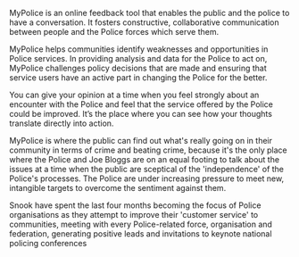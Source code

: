 MyPolice is an online feedback tool that enables the public and the police to have a conversation. It fosters constructive, collaborative communication between people and the Police forces which serve them.

MyPolice helps communities identify weaknesses and opportunities in Police services. In providing analysis and data for the Police to act on, MyPolice challenges policy decisions that are made and ensuring that service users have an active part in changing the Police for the better.

You can give your opinion at a time when you feel strongly about an encounter with the Police and feel that the service offered by the Police could be improved. It’s the place where you can see how your thoughts translate directly into action.

MyPolice is where the public can find out what's really going on in their community in terms of crime and beating crime, because it's the only place where the Police and Joe Bloggs are on an equal footing to talk about the issues at a time when the public are sceptical of the 'independence' of the Police's processes. The Police are under increasing pressure to meet new, intangible targets to overcome the sentiment against them.

Snook have spent the last four months becoming the focus of Police organisations as they attempt to improve their 'customer service' to communities, meeting with every Police-related force, organisation and federation, generating positive leads and invitations to keynote national policing conferences
